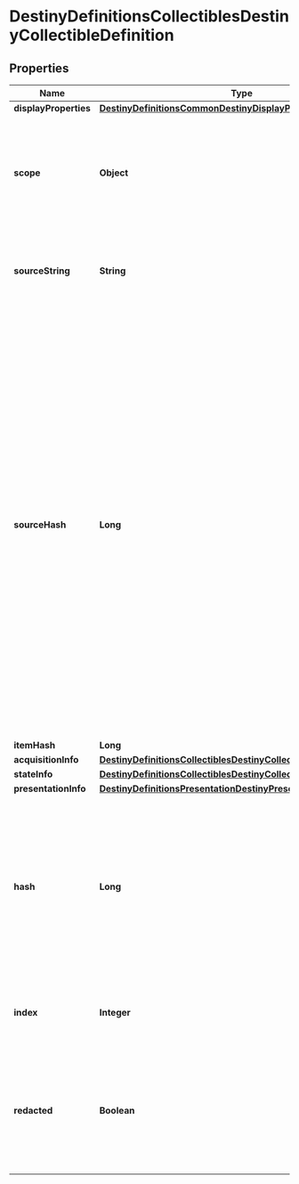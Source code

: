 
# DestinyDefinitionsCollectiblesDestinyCollectibleDefinition

## Properties
Name | Type | Description | Notes
------------ | ------------- | ------------- | -------------
**displayProperties** | [**DestinyDefinitionsCommonDestinyDisplayPropertiesDefinition**](DestinyDefinitionsCommonDestinyDisplayPropertiesDefinition.md) |  |  [optional]
**scope** | **Object** | Indicates whether this Collectible&#39;s state is determined on a per-character or on an account-wide basis. |  [optional]
**sourceString** | **String** | A human readable string for a hint about how to acquire the item. |  [optional]
**sourceHash** | **Long** | This is a hash identifier we are building on the BNet side in an attempt to let people group collectibles by similar sources.  I can&#39;t promise that it&#39;s going to be 100% accurate, but if the designers were consistent in assigning the same source strings to items with the same sources, it *ought to* be. No promises though.  This hash also doesn&#39;t relate to an actual definition, just to note: we&#39;ve got nothing useful other than the source string for this data. |  [optional]
**itemHash** | **Long** |  |  [optional]
**acquisitionInfo** | [**DestinyDefinitionsCollectiblesDestinyCollectibleAcquisitionBlock**](DestinyDefinitionsCollectiblesDestinyCollectibleAcquisitionBlock.md) |  |  [optional]
**stateInfo** | [**DestinyDefinitionsCollectiblesDestinyCollectibleStateBlock**](DestinyDefinitionsCollectiblesDestinyCollectibleStateBlock.md) |  |  [optional]
**presentationInfo** | [**DestinyDefinitionsPresentationDestinyPresentationChildBlock**](DestinyDefinitionsPresentationDestinyPresentationChildBlock.md) |  |  [optional]
**hash** | **Long** | The unique identifier for this entity. Guaranteed to be unique for the type of entity, but not globally.  When entities refer to each other in Destiny content, it is this hash that they are referring to. |  [optional]
**index** | **Integer** | The index of the entity as it was found in the investment tables. |  [optional]
**redacted** | **Boolean** | If this is true, then there is an entity with this identifier/type combination, but BNet is not yet allowed to show it. Sorry! |  [optional]



